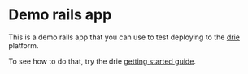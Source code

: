 # Demo rails app

This is a demo rails app that you can use to test deploying to the [drie](https://drie.co) platform.

To see how to do that, try the drie [getting started guide](docs.drie.co).
